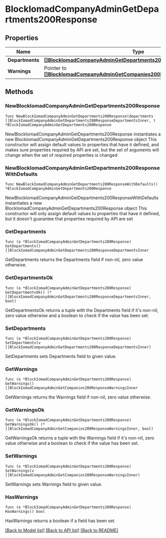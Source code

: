 # BlockIomadCompanyAdminGetDepartments200Response

## Properties

Name | Type | Description | Notes
------------ | ------------- | ------------- | -------------
**Departments** | [**[]BlockIomadCompanyAdminGetDepartments200ResponseDepartmentsInner**](BlockIomadCompanyAdminGetDepartments200ResponseDepartmentsInner.md) |  | 
**Warnings** | Pointer to [**[]BlockIomadCompanyAdminGetCompanies200ResponseWarningsInner**](BlockIomadCompanyAdminGetCompanies200ResponseWarningsInner.md) |  | [optional] 

## Methods

### NewBlockIomadCompanyAdminGetDepartments200Response

`func NewBlockIomadCompanyAdminGetDepartments200Response(departments []BlockIomadCompanyAdminGetDepartments200ResponseDepartmentsInner, ) *BlockIomadCompanyAdminGetDepartments200Response`

NewBlockIomadCompanyAdminGetDepartments200Response instantiates a new BlockIomadCompanyAdminGetDepartments200Response object
This constructor will assign default values to properties that have it defined,
and makes sure properties required by API are set, but the set of arguments
will change when the set of required properties is changed

### NewBlockIomadCompanyAdminGetDepartments200ResponseWithDefaults

`func NewBlockIomadCompanyAdminGetDepartments200ResponseWithDefaults() *BlockIomadCompanyAdminGetDepartments200Response`

NewBlockIomadCompanyAdminGetDepartments200ResponseWithDefaults instantiates a new BlockIomadCompanyAdminGetDepartments200Response object
This constructor will only assign default values to properties that have it defined,
but it doesn't guarantee that properties required by API are set

### GetDepartments

`func (o *BlockIomadCompanyAdminGetDepartments200Response) GetDepartments() []BlockIomadCompanyAdminGetDepartments200ResponseDepartmentsInner`

GetDepartments returns the Departments field if non-nil, zero value otherwise.

### GetDepartmentsOk

`func (o *BlockIomadCompanyAdminGetDepartments200Response) GetDepartmentsOk() (*[]BlockIomadCompanyAdminGetDepartments200ResponseDepartmentsInner, bool)`

GetDepartmentsOk returns a tuple with the Departments field if it's non-nil, zero value otherwise
and a boolean to check if the value has been set.

### SetDepartments

`func (o *BlockIomadCompanyAdminGetDepartments200Response) SetDepartments(v []BlockIomadCompanyAdminGetDepartments200ResponseDepartmentsInner)`

SetDepartments sets Departments field to given value.


### GetWarnings

`func (o *BlockIomadCompanyAdminGetDepartments200Response) GetWarnings() []BlockIomadCompanyAdminGetCompanies200ResponseWarningsInner`

GetWarnings returns the Warnings field if non-nil, zero value otherwise.

### GetWarningsOk

`func (o *BlockIomadCompanyAdminGetDepartments200Response) GetWarningsOk() (*[]BlockIomadCompanyAdminGetCompanies200ResponseWarningsInner, bool)`

GetWarningsOk returns a tuple with the Warnings field if it's non-nil, zero value otherwise
and a boolean to check if the value has been set.

### SetWarnings

`func (o *BlockIomadCompanyAdminGetDepartments200Response) SetWarnings(v []BlockIomadCompanyAdminGetCompanies200ResponseWarningsInner)`

SetWarnings sets Warnings field to given value.

### HasWarnings

`func (o *BlockIomadCompanyAdminGetDepartments200Response) HasWarnings() bool`

HasWarnings returns a boolean if a field has been set.


[[Back to Model list]](../README.md#documentation-for-models) [[Back to API list]](../README.md#documentation-for-api-endpoints) [[Back to README]](../README.md)


